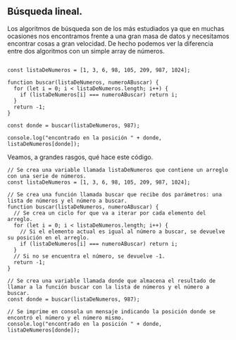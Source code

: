 ## Búsqueda lineal.  


Los algoritmos de búsqueda son de los más estudiados ya que en muchas ocasiones nos encontramos frente a una gran masa de datos y necesitamos encontrar cosas a gran velocidad. De hecho podemos ver la diferencia entre dos algoritmos con un simple array de números.   

~~~

const listaDeNumeros = [1, 3, 6, 98, 105, 209, 987, 1024];

function buscar(listaDeNumeros, numeroABuscar) {
  for (let i = 0; i < listaDeNumeros.length; i++) {
    if (listaDeNumeros[i] === numeroABuscar) return i;
  }
  return -1;
}

const donde = buscar(listaDeNumeros, 987);

console.log("encontrado en la posición " + donde, listaDeNumeros[donde]);
~~~
Veamos, a grandes rasgos, qué hace este código.

~~~
// Se crea una variable llamada listaDeNumeros que contiene un arreglo con una serie de números.
const listaDeNumeros = [1, 3, 6, 98, 105, 209, 987, 1024];

// Se crea una función llamada buscar que recibe dos parámetros: una lista de números y el número a buscar.
function buscar(listaDeNumeros, numeroABuscar) {
  // Se crea un ciclo for que va a iterar por cada elemento del arreglo.
  for (let i = 0; i < listaDeNumeros.length; i++) {
    // Si el elemento actual es igual al número a buscar, se devuelve su posición en el arreglo.
    if (listaDeNumeros[i] === numeroABuscar) return i;
  }
  // Si no se encuentra el número, se devuelve -1.
  return -1;
}

// Se crea una variable llamada donde que almacena el resultado de llamar a la función buscar con la lista de números y el número a buscar.
const donde = buscar(listaDeNumeros, 987);

// Se imprime en consola un mensaje indicando la posición donde se encontró el número y el número mismo.
console.log("encontrado en la posición " + donde, listaDeNumeros[donde]);
~~~